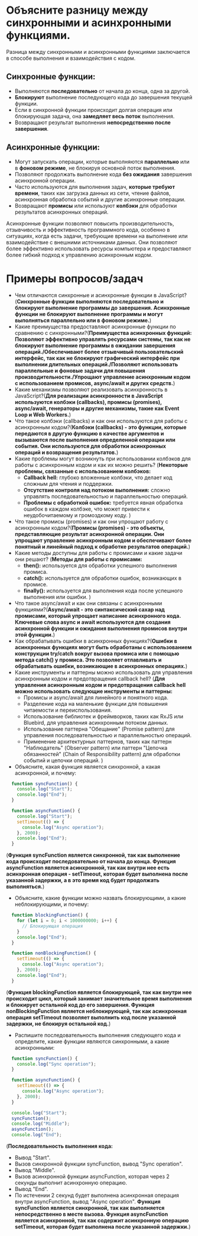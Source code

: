 Объясните разницу между синхронными и асинхронными функциями.
=====================

Разница между синхронными и асинхронными функциями заключается в способе выполнения и взаимодействия с кодом.

## Синхронные функции:

* Выполняются **последовательно** от начала до конца, одна за другой.
* **Блокируют** выполнение последующего кода до завершения текущей функции.
* Если в синхронной функции происходит долгая операция или блокирующая задача, она **замедляет весь поток** выполнения.
* Возвращают результат выполнения **непосредственно после завершения**.

## Асинхронные функции:

* Могут запускать операции, которые выполняются **параллельно** или в **фоновом режиме**, не блокируя основной поток выполнения.
* Позволяют продолжать выполнение кода **без ожидания** завершения асинхронной операции.
* Часто используются для выполнения задач, **которые требуют времени**, таких как загрузка данных из сети, чтение файлов, асинхронная обработка событий и другие асинхронные операции.
* Возвращают **промисы** или используют **колбэки** для обработки результатов асинхронных операций.

Асинхронные функции позволяют повысить производительность, отзывчивость и эффективность программного кода, особенно в ситуациях, когда есть задачи, требующие времени на выполнение или взаимодействие с внешними источниками данных. Они позволяют более эффективно использовать ресурсы компьютера и предоставляют более гибкий подход к управлению асинхронным кодом.

Примеры вопросов/задач
=====================

* Чем отличаются синхронные и асинхронные функции в JavaScript?(**Синхронные функции выполняются последовательно и блокируют выполнение программы до завершения. Асинхронные функции не блокируют выполнение программы и могут выполняться параллельно или в фоновом режиме.**)
* Какие преимущества предоставляют асинхронные функции по сравнению с синхронными?(**Преимущества асинхронных функций: Позволяют эффективно управлять ресурсами системы, так как не блокируют выполнение программы в ожидании завершения операций./Обеспечивают более отзывчивый пользовательский интерфейс, так как не блокируют графический интерфейс при выполнении длительных операций./Позволяют использовать параллельные и фоновые задачи для повышения производительности./Упрощают управление асинхронным кодом с использованием промисов, async/await и других средств.**)
* Какие механизмы позволяют реализовать асинхронность в JavaScript?(**Для реализации асинхронности в JavaScript используются колбэки (callbacks), промисы (promises), async/await, генераторы и другие механизмы, такие как Event Loop и Web Workers.**)
* Что такое колбэки (callbacks) и как они используются для работы с асинхронным кодом?(**Колбэки (callbacks) - это функции, которые передаются в другую функцию в качестве аргументов и вызываются после выполнения определенной операции или события. Они используются для обработки асинхронных операций и возвращения результатов.**)
* Какие проблемы могут возникнуть при использовании колбэков для работы с асинхронным кодом и как их можно решить?
(**Некоторые проблемы, связанные с использованием колбэков:**
  * **Callback hell:** глубоко вложенные колбэки, что делает код сложным для чтения и поддержки.
  * **Отсутствие контроля над потоком выполнения:** сложно управлять последовательностью и параллельностью операций.
  * **Проблемы с обработкой ошибок:** требуется явная обработка ошибок в каждом колбэке, что может привести к неудобочитаемому и громоздкому коду.
)
* Что такое промисы (promises) и как они упрощают работу с асинхронным кодом?(**Промисы (promises) - это объекты, представляющие результат асинхронной операции. Они упрощают управление асинхронным кодом и обеспечивают более понятный и линейный подход к обработке результатов операций.**)
* Какие методы доступны для работы с промисами и какие задачи они решают?
(**Методы для работы с промисами:**
  * **then():** используется для обработки успешного выполнения промиса.
  * **catch():** используется для обработки ошибок, возникающих в промисе.
  * **finally():** используется для выполнения кода после успешного выполнения или ошибки.
)
* Что такое async/await и как они связаны с асинхронными функциями?(**Async/await - это синтаксический сахар над промисами, который упрощает написание асинхронного кода. Ключевые слова async и await используются для создания асинхронной функции и ожидания выполнения промисов внутри этой функции.**)
* Как обрабатывать ошибки в асинхронных функциях?(**Ошибки в асинхронных функциях могут быть обработаны с использованием конструкции try/catch вокруг вызова промиса или с помощью метода catch() у промиса. Это позволяет отлавливать и обрабатывать ошибки, возникающие в асинхронных операциях.**)
* Какие инструменты и паттерны можно использовать для управления асинхронным кодом и предотвращения callback hell?
(**Для управления асинхронным кодом и предотвращения callback hell можно использовать следующие инструменты и паттерны:**
  * Промисы и async/await для линейного и понятного кода.
  * Разделение кода на маленькие функции для повышения читаемости и переиспользования.
  * Использование библиотек и фреймворков, таких как RxJS или Bluebird, для управления асинхронным потоком данных.
  * Использование паттерна "Обещание" (Promise pattern) для управления последовательностью и параллельностью операций.
  * Применение архитектурных паттернов, таких как паттерн "Наблюдатель" (Observer pattern) или паттерн "Цепочка обязанностей" (Chain of Responsibility pattern) для обработки событий и цепочки операций.
)
* Объясните, какая функция является синхронной, а какая асинхронной, и почему:
```javascript
  function syncFunction() {
    console.log("Start");
    console.log("End");
  }

  function asyncFunction() {
    console.log("Start");
    setTimeout(() => {
      console.log("Async operation");
    }, 2000);
    console.log("End");
  }
```
(**Функция syncFunction является синхронной, так как выполнение кода происходит последовательно от начала до конца. Функция asyncFunction является асинхронной, так как внутри нее есть асинхронная операция - setTimeout, которая будет выполнена после указанной задержки, а в это время код будет продолжать выполняться.**)
* Объясните, какие функции можно назвать блокирующими, а какие неблокирующими, и почему:
```javascript
  function blockingFunction() {
    for (let i = 0; i < 1000000000; i++) {
      // Блокирующая операция
    }
    console.log("End");
  }

  function nonBlockingFunction() {
    setTimeout(() => {
      console.log("Async operation");
    }, 2000);
    console.log("End");
  }
```
(**Функция blockingFunction является блокирующей, так как внутри нее происходит цикл, который занимает значительное время выполнения и блокирует остальной код до его завершения. Функция nonBlockingFunction является неблокирующей, так как асинхронная операция setTimeout позволяет выполнить код после указанной задержки, не блокируя остальной код.**)
* Распишите последовательность выполнения следующего кода и определите, какие функции являются синхронными, а какие асинхронными:
```javascript
  function syncFunction() {
    console.log("Sync operation");
  }

  function asyncFunction() {
    setTimeout(() => {
      console.log("Async operation");
    }, 2000);
  }

  console.log("Start");
  syncFunction();
  console.log("Middle");
  asyncFunction();
  console.log("End");
```
(**Последовательность выполнения кода:**
* Вывод "Start".
* Вызов синхронной функции syncFunction, вывод "Sync operation".
* Вывод "Middle".
* Вызов асинхронной функции asyncFunction, которая через 2 секунды выполнит асинхронную операцию.
* Вывод "End".
* По истечении 2 секунд будет выполнена асинхронная операция внутри asyncFunction, вывод "Async operation".
**Функция syncFunction является синхронной, так как выполняется непосредственно в месте вызова. Функция asyncFunction является асинхронной, так как содержит асинхронную операцию setTimeout, которая будет выполнена после указанной задержки.**)

